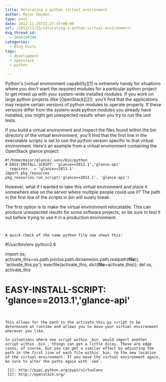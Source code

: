 ```yaml
---
title: Relocating a python virtual environment
author: Major Hayden
type: post
date: 2012-11-25T21:27:47+00:00
url: /2012/11/25/relocating-a-python-virtual-environment/
dsq_thread_id:
  - 3644199398
categories:
  - Blog Posts
tags:
  - development
  - openstack
  - python

---
```

Python's [virtual environment capability][1] is extremely handy for situations where you don't want the required modules for a particular python project to get mixed up with your system-wide installed modules. If you work on large python projects (like [OpenStack][2]), you'll find that the applications may require certain versions of python modules to operate properly. If these versions differ from the system-wide python modules you already have installed, you might get unexpected results when you try to run the unit tests.

If you build a virtual environment and inspect the files found within the _bin_ directory of the virtual environment, you'll find that the first line in the executable scripts is set to use the python version specific to that virtual environment. Here's an example from a virtual environment containing the OpenStack glance project:

```
#!/home/major/glance/.venv/bin/python
# EASY-INSTALL-SCRIPT: 'glance==2013.1','glance-api'
__requires__ = 'glance==2013.1'
import pkg_resources
pkg_resources.run_script('glance==2013.1', 'glance-api')
```


However, what if I wanted to take this virtual environment and place it somewhere else on the server where multiple people could use it? The path in the first line of the scripts in _bin_ will surely break.

The first option is to make the virtual environment relocatable. This can produce unexpected results for some software projects, so be sure to test it out before trying to use it in a production environment.

```


A quick check of the same python file now shows this:

```
#!/usr/bin/env python2.6

import os; activate_this=os.path.join(os.path.dirname(os.path.realpath(__file__)), 'activate_this.py'); execfile(activate_this, dict(__file__=activate_this)); del os, activate_this

# EASY-INSTALL-SCRIPT: 'glance==2013.1','glance-api'
```


This allows for the path to the activate_this.py script to be determined at runtime and allows you to move your virtual environment wherever you like.

In situations where one script within _bin_ would import another script within _bin_, things can get a little dicey. These are edge cases, of course, but you can get a similar effect by adjusting the path in the first line of each file within _bin_ to the new location of the virtual environment. If you move the virtual environment again, be sure to alter the paths again with `sed`.

 [1]: http://pypi.python.org/pypi/virtualenv
 [2]: http://openstack.org/
